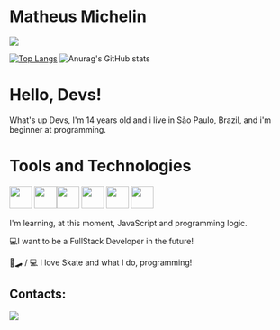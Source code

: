 # Matheus Michelin
<a href="https://instagram.com/michelin_sk8" target="_blank"><img loading="lazy" src="https://img.shields.io/badge/-Instagram-%23E4405F?style=for-the-badge&logo=instagram&logoColor=white" target="_blank">

[![Top Langs](https://github-readme-stats.vercel.app/api/top-langs/?username=Matheusondev&show_icons=true&theme=dark)](https://github.com/anuraghazra/github-readme-stats)
![Anurag's GitHub stats](https://github-readme-stats.vercel.app/api?username=Matheusondev&show_icons=true&theme=dark)
# Hello, Devs!
What's up Devs, I'm 14 years old and i live in São Paulo, Brazil, and i'm beginner at programming.



# Tools and Technologies
<img loading="lazy" src="https://cdn.jsdelivr.net/gh/devicons/devicon/icons/git/git-original.svg" width="40" height="40"/> <img loading="lazy" img src="https://cdn.jsdelivr.net/gh/devicons/devicon@latest/icons/github/github-original.svg" width="40" height="40"/><img loading="lazy" img src="https://cdn.jsdelivr.net/gh/devicons/devicon@latest/icons/vscode/vscode-original.svg" width="40" height="40"/>      <img loading="lazy" src="https://cdn.jsdelivr.net/gh/devicons/devicon@latest/icons/javascript/javascript-original.svg" width="40" height="40"/> <img src="https://cdn.jsdelivr.net/gh/devicons/devicon@latest/icons/html5/html5-original.svg" width="40" height="40"/> 
            <img src="https://cdn.jsdelivr.net/gh/devicons/devicon@latest/icons/css3/css3-plain.svg" width="40" height="40" />

I'm learning, at this moment, JavaScript and programming logic.

💻I want to be a FullStack Developer in the future!

  🤫🛹 / 💻 I love Skate and what I do, programming!
   ## Contacts:
<div>

<a href = "mailto:matheusmichelin890@proton.me"><img loading="lazy" src="https://img.shields.io/badge/Gmail-D14836?style=for-the-badge&logo=gmail&logoColor=white" target="_blank"></a>
</div>                

